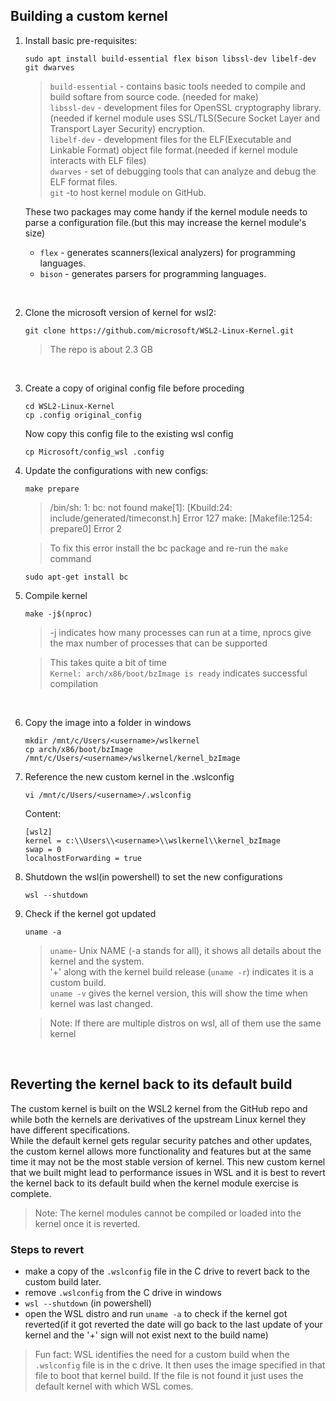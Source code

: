 ## Building a custom kernel   
1. Install basic pre-requisites:   

   ```
   sudo apt install build-essential flex bison libssl-dev libelf-dev git dwarves
   ```   
   > `build-essential` - contains basic tools needed to compile and build softare from source code. (needed for make)   
   > `libssl-dev` - development files for OpenSSL cryptography library.(needed if kernel module uses SSL/TLS(Secure Socket Layer and Transport Layer Security) encryption.   
   > `libelf-dev` - development files for the ELF(Executable and Linkable Format) object file format.(needed if kernel module interacts with ELF files)   
   > `dwarves` - set of debugging tools that can analyze and debug the ELF format files.   
   > `git` -to host kernel module on GitHub.   

   These two packages may come handy if the kernel module needs to parse a configuration file.(but this may increase the kernel module's size)
   - `flex` - generates scanners(lexical analyzers) for programming languages.
   - `bison` - generates parsers for programming languages.   
<br/>   

2. Clone the microsoft version of kernel for wsl2:      
   ```
   git clone https://github.com/microsoft/WSL2-Linux-Kernel.git
   ```
   > The repo is about 2.3 GB
<br/>   

3. Create a copy of original config file before proceding   
   ```
   cd WSL2-Linux-Kernel
   cp .config original_config
   ```
   Now copy this config file to the existing wsl config   
   ```
   cp Microsoft/config_wsl .config
   ```   

4. Update the configurations with new configs:   
   ```
   make prepare
   ```
   > /bin/sh: 1: bc: not found
make[1]:  [Kbuild:24: include/generated/timeconst.h] Error 127
make:  [Makefile:1254: prepare0] Error 2   

   > To fix this error install the bc package and re-run the `make` command   
   ```
   sudo apt-get install bc   
   ```

5. Compile kernel   
   ```
   make -j$(nproc)
   ```
   > -j indicates how many processes can run at a time, nprocs give the max number of processes that can be supported   

   > This takes quite a bit of time   
`Kernel: arch/x86/boot/bzImage is ready` indicates successful compilation
<br/>   

6. Copy the image into a folder in windows   
   ```
   mkdir /mnt/c/Users/<username>/wslkernel   
   cp arch/x86/boot/bzImage /mnt/c/Users/<username>/wslkernel/kernel_bzImage
   ```

7. Reference the new custom kernel in the .wslconfig
   ```
   vi /mnt/c/Users/<username>/.wslconfig
   ```
   Content:
   ```
   [wsl2]
   kernel = c:\\Users\\<username>\\wslkernel\\kernel_bzImage
   swap = 0
   localhostForwarding = true
   ```

8. Shutdown the wsl(in powershell) to set the new configurations
   ```
   wsl --shutdown
   ```
   
9. Check if the kernel got updated
   ```
   uname -a
   ```
   > `uname`- Unix NAME (-a stands for all), it shows all details about the kernel and the system.   
   > '+' along with the kernel build release (`uname -r`) indicates it is a custom build.   
   >  `uname -v` gives the kernel version, this will show the time when kernel was last changed.   
   
   > Note: If there are multiple distros on wsl, all of them use the same kernel

<br/>   


## Reverting the kernel back to its default build   
The custom kernel is built on the WSL2 kernel from the GitHub repo and while both the kernels are derivatives of the upstream Linux kernel they have different specifications.   
While the default kernel gets regular security patches and other updates, the custom kernel allows more functionality and features but at the same time it may not be the most stable version of kernel. This new custom kernel that we built might lead to performance issues in WSL and it is best to revert the kernel back to its default build when the kernel module exercise is complete.   
> Note: The kernel modules cannot be compiled or loaded into the kernel once it is reverted.   

### Steps to revert   
- make a copy of the `.wslconfig` file in the C drive to revert back to the custom build later.
- remove `.wslconfig` from the C drive in windows 
- `wsl --shutdown` (in powershell)
- open the WSL distro and run `uname -a` to check if the kernel got reverted(if it got reverted the date will go back to the last update of your kernel and the '+' sign will not exist next to the build name)
> Fun fact: WSL identifies the need for a custom build when the `.wslconfig` file is in the c drive. It then uses the image specified in that file to boot that kernel build. If the file is not found it just uses the default kernel with which WSL comes.

